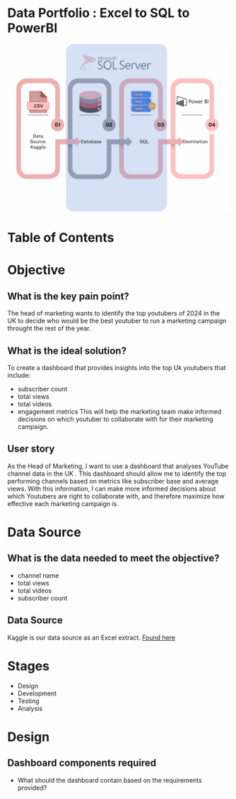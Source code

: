 # Data Portfolio : Excel to SQL to PowerBI

![headerimage](/assets/images/Dataportfolioheader.png)

# Table of Contents

# Objective

## What is the key pain point?
The head of marketing wants to identify the top youtubers of 2024 in the UK to decide who would be the best youtuber to run a marketing campaign throught the rest of the year.
## What is the ideal solution?
To create a dashboard that provides insights into the top Uk youtubers that include:
- subscriber count
- total views
- total videos
- engagement metrics
This will help the marketing team make informed decisions on which youtuber to collaborate with for their marketing campaign.

## User story
As the Head of Marketing, I want to use a dashboard that analyses YouTube channel data in the UK .
This dashboard should allow me to identify the top performing channels based on metrics like subscriber base and average views.
With this information, I can make more informed decisions about which Youtubers are right to collaborate with, and therefore maximize how effective each marketing campaign is.

# Data Source

## What is the data needed to meet the objective?
- channel name
- total views
- total videos
- subscriber count
## Data Source
Kaggle is our data source as an Excel extract. [Found here](/assets/datasets/youtube_data_united-kingdom.csv)

# Stages
- Design
- Development
- Testing
- Analysis

# Design
## Dashboard components required
- What should the dashboard contain based on the requirements provided?

